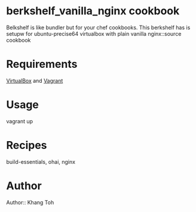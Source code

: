 berkshelf_vanilla_nginx cookbook
================================

Belkshelf is like bundler but for your chef cookbooks.
This berkshelf has is setupw for ubuntu-precise64 virtualbox with plain vanilla nginx::source cookbook 

Requirements
================================
[VirtualBox](https://www.virtualbox.org/) and [Vagrant](http://www.vagrantup.com/)

Usage
================================
vagrant up

Recipes
================================
build-essentials, ohai, nginx

Author
================================
Author:: Khang Toh 